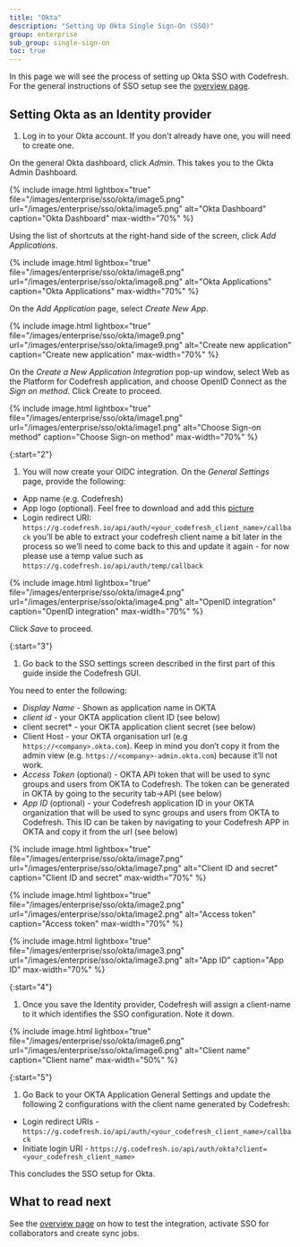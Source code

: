 ```yaml
---
title: "Okta"
description: "Setting Up Okta Single Sign-On (SSO)"
group: enterprise
sub_group: single-sign-on
toc: true
---
```


In this page we will see the process of setting up Okta SSO with Codefresh. For the general instructions of SSO setup
see the [overview page]({{site.baseurl}}/docs/enterprise/single-sign-on/sso-setup-oauth2/).

## Setting Okta as an Identity provider

1. Log in to your Okta account. If you don't already have one, you will need to create one.

On the general Okta dashboard, click *Admin*. This takes you to the Okta Admin Dashboard.

{% include image.html 
lightbox="true" 
file="/images/enterprise/sso/okta/image5.png" 
url="/images/enterprise/sso/okta/image5.png"
alt="Okta Dashboard"
caption="Okta Dashboard"
max-width="70%"
%}

Using the list of shortcuts at the right-hand side of the screen, click *Add Applications*.

{% include image.html 
lightbox="true" 
file="/images/enterprise/sso/okta/image8.png" 
url="/images/enterprise/sso/okta/image8.png"
alt="Okta Applications"
caption="Okta Applications"
max-width="70%"
%}

On the *Add Application* page, select *Create New App*.

{% include image.html 
lightbox="true" 
file="/images/enterprise/sso/okta/image9.png" 
url="/images/enterprise/sso/okta/image9.png"
alt="Create new application"
caption="Create new application"
max-width="70%"
%}

On the *Create a New Application Integration* pop-up window, select Web as the Platform for Codefresh application, and choose OpenID Connect as the *Sign on method*. Click Create to proceed.

{% include image.html 
lightbox="true" 
file="/images/enterprise/sso/okta/image1.png" 
url="/images/enterprise/sso/okta/image1.png"
alt="Choose Sign-on method"
caption="Choose Sign-on method"
max-width="70%"
%}

{:start="2"}
1. You will now create your OIDC integration. On the *General Settings* page, provide the following:

* App name (e.g. Codefresh)
* App logo (optional). Feel free to download and add this [picture]({{site.baseurl}}/images/enterprise/sso/okta/codefresh-logo.png)
* Login redirect URI: `https://g.codefresh.io/api/auth/<your_codefresh_client_name>/callback` you’ll be able to extract your codefresh client name a bit later in the process so we’ll need to come back to this and update it again - for now please use a temp value such as `https://g.codefresh.io/api/auth/temp/callback`


{% include image.html 
lightbox="true" 
file="/images/enterprise/sso/okta/image4.png" 
url="/images/enterprise/sso/okta/image4.png"
alt="OpenID integration"
caption="OpenID integration"
max-width="70%"
%}

Click *Save* to proceed.

{:start="3"}
1. Go back to the SSO settings screen described in the first part of this guide inside the Codefresh GUI.

You need to enter the following:

* *Display Name* - Shown as application name in OKTA
* *client id* - your OKTA application client ID (see below)
* client secret* - your OKTA application client secret (see below)
* Client Host - your OKTA organisation url (e.g `https://<company>.okta.com`). Keep in mind you don’t copy it from the admin view (e.g. `https://<company>-admin.okta.com`) because it’ll not work.
* *Access Token* (optional) - OKTA API token that will be used to sync groups and users from OKTA to Codefresh. The token can be generated in OKTA by going to the security tab->API (see below)
* *App ID* (optional) - your Codefresh application ID in your OKTA organization that will be used to sync groups and users from OKTA to Codefresh. This ID can be taken by navigating to your Codefresh APP in OKTA and copy it from the url (see below)

{% include image.html 
lightbox="true" 
file="/images/enterprise/sso/okta/image7.png" 
url="/images/enterprise/sso/okta/image7.png"
alt="Client ID and secret"
caption="Client ID and secret"
max-width="70%"
%}

{% include image.html 
lightbox="true" 
file="/images/enterprise/sso/okta/image2.png" 
url="/images/enterprise/sso/okta/image2.png"
alt="Access token"
caption="Access token"
max-width="70%"
%}

{% include image.html 
lightbox="true" 
file="/images/enterprise/sso/okta/image3.png" 
url="/images/enterprise/sso/okta/image3.png"
alt="App ID"
caption="App ID"
max-width="70%"
%}

{:start="4"}
1. Once you save the Identity provider, Codefresh will assign a client-name to it which identifies the SSO configuration.
Note it down.

{% include image.html 
lightbox="true" 
file="/images/enterprise/sso/okta/image6.png" 
url="/images/enterprise/sso/okta/image6.png"
alt="Client name"
caption="Client name"
max-width="50%"
%}

{:start="5"}
1. Go Back to your OKTA Application General Settings and update the following 2 configurations with the client name generated by Codefresh:

* Login redirect URIs - `https://g.codefresh.io/api/auth/<your_codefresh_client_name>/callback`
* Initiate login URI - `https://g.codefresh.io/api/auth/okta?client=<your_codefresh_client_name>`

This concludes the SSO setup for Okta. 

## What to read next

See the [overview page]({{site.baseurl}}/docs/enterprise/single-sign-on/sso-setup-oauth2/#testing-your-identity-provider) on how to test the integration, activate SSO for collaborators and create sync jobs.

